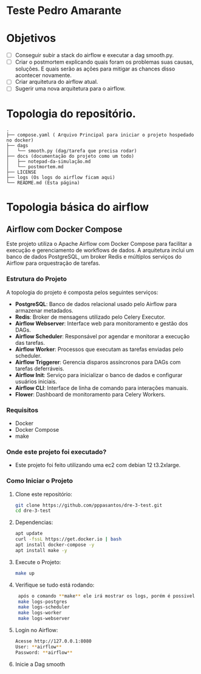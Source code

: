 # Teste Pedro Amarante

# Objetivos
- [ ] Conseguir subir a stack do airflow e executar a dag smooth.py.
- [ ] Criar o postmortem explicando quais foram os problemas suas causas, soluções. E quais serão as ações para mitigar as chances disso acontecer novamente.
- [ ] Criar arquitetura do airflow atual.
- [ ] Sugerir uma nova arquitetura para o airflow.

# Topologia do repositório.
 ```
.
├── compose.yaml ( Arquivo Principal para iniciar o projeto hospedado no docker)
├── dags
│   └── smooth.py (dag/tarefa que precisa rodar)
├── docs (documentação do projeto como um todo)
│   ├── notepad-da-simulação.md
│   └── postmortem.md
├── LICENSE
├── logs (Os logs do airflow ficam aqui)
└── README.md (Esta página)
 ```

 # Topologia básica do airflow

 ## Airflow com Docker Compose

Este projeto utiliza o Apache Airflow com Docker Compose para facilitar a execução e gerenciamento de workflows de dados. A arquitetura inclui um banco de dados PostgreSQL, um broker Redis e múltiplos serviços do Airflow para orquestração de tarefas.

### Estrutura do Projeto

A topologia do projeto é composta pelos seguintes serviços:

- **PostgreSQL**: Banco de dados relacional usado pelo Airflow para armazenar metadados.
- **Redis**: Broker de mensagens utilizado pelo Celery Executor.
- **Airflow Webserver**: Interface web para monitoramento e gestão dos DAGs.
- **Airflow Scheduler**: Responsável por agendar e monitorar a execução das tarefas.
- **Airflow Worker**: Processos que executam as tarefas enviadas pelo scheduler.
- **Airflow Triggerer**: Gerencia disparos assíncronos para DAGs com tarefas deferráveis.
- **Airflow Init**: Serviço para inicializar o banco de dados e configurar usuários iniciais.
- **Airflow CLI**: Interface de linha de comando para interações manuais.
- **Flower**: Dashboard de monitoramento para Celery Workers.

### Requisitos

- Docker
- Docker Compose
- make


### Onde este projeto foi executado?

- Este projeto foi feito utilizando uma ec2 com debian 12 t3.2xlarge.

### Como Iniciar o Projeto

1. Clone este repositório:
   ```bash
   git clone https://github.com/pppasantos/dre-3-test.git
   cd dre-3-test
   ```
2. Dependencias:
   ```bash
   apt update
   curl -fssL https://get.docker.io | bash
   apt install docker-compose -y
   apt install make -y
   ```
3. Execute o Projeto:
   ```bash
   make up
   ```
4. Verifique se tudo está rodando:
   ```bash
    após o comando **make** ele irá mostrar os logs, porém é possivel ver o log de cada app individualmente;
    make logs-postgres
    make logs-scheduler
    make logs-worker
    make logs-webserver
   ```
3. Login no Airflow:
   ```bash
   Acesse http://127.0.0.1:8080
   User: **airflow**
   Password: **airflow**
   ```
4. Inicie a Dag smooth